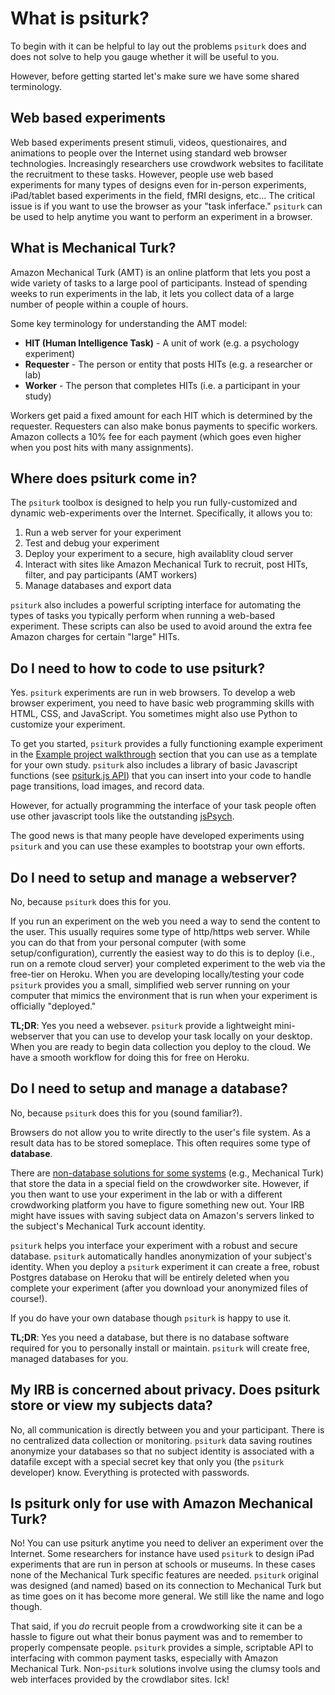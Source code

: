 # What is psiturk?

To begin with it can be helpful to lay out the problems `psiturk` 
does and does not solve to help you gauge whether it will be useful to you.

However, before getting started let's make sure we have some shared terminology.

## Web based experiments

Web based experiments present stimuli, videos, questionaires, and animations to people over the Internet using standard web browser technologies. Increasingly researchers use crowdwork websites to facilitate the recruitment to these tasks.  However, people use web based experiments for many types of designs even for in-person experiments, iPad/tablet based experiments in the field, fMRI designs, etc...
The critical issue is if you want to use the browser as your "task inferface."
`psiturk` can be used to help anytime you want to perform an experiment in a browser.

## What is Mechanical Turk?

Amazon Mechanical Turk (AMT) is an online platform that lets you post a
wide variety of tasks to a large pool of participants. Instead of
spending weeks to run experiments in the lab, it lets you collect data
of a large number of people within a couple of hours.

Some key terminology for understanding the AMT model:

-  **HIT (Human Intelligence Task)** - A unit of work (e.g. a psychology experiment)
-  **Requester** - The person or entity that posts HITs (e.g. a researcher or lab)
-  **Worker** - The person that completes HITs (i.e. a participant in your study)

Workers get paid a fixed amount for each HIT which is determined by the
requester. Requesters can also make bonus payments to specific workers.
Amazon collects a 10% fee for each payment (which goes even higher when you post hits with many assignments).


## Where does psiturk come in?

The `psiturk` toolbox is designed to help you run fully-customized and dynamic web-experiments over the Internet. Specifically, it allows you to:

1. Run a web server for your experiment
2. Test and debug your experiment
3. Deploy your experiment to a secure, high availablity cloud server
4. Interact with sites like Amazon Mechanical Turk to recruit, post HITs, filter, and pay participants (AMT workers)
5. Manage databases and export data

`psiturk` also includes a powerful scripting interface for automating the types of tasks you typically perform when running a web-based experiment.  These scripts can also be used to avoid
around the extra fee Amazon charges for certain "large" HITs.

## Do I need to how to code to use psiturk?

Yes. `psiturk` experiments are run in web browsers. To develop a web browser
experiment, you need to have basic web programming skills with HTML, CSS, and
JavaScript.  You sometimes might also use Python to customize your experiment.

To get you started, `psiturk` provides a fully functioning example
experiment in the [Example project walkthrough](tutorials/example-project-stroop) section that
you can use as a template for your own study. `psiturk` also includes
a library of basic Javascript functions (see [psiturk.js API](api-overview)) that you can
insert into your code to handle page transitions, load images, and
record data.

However, for actually programming the interface of your task people often use other 
javascript tools like the outstanding [jsPsych](https://www.jspsych.org).

The good news is that many people have developed experiments using `psiturk` and you can use these examples to bootstrap your own efforts.


## Do I need to setup and manage a webserver?

No, because `psiturk` does this for you.

If you run an experiment on the web you need a way to send the content to the user.  This usually requires some type of http/https web server.  While you can do that from your personal computer (with some setup/configuration), currently the easiest way to do this is to deploy (i.e., run on a remote cloud server) your completed experiment to the web via the free-tier on Heroku.  When you are developing locally/testing your code `psiturk` provides you a small, simplified web server running on your computer that mimics the environment that is run when your experiment is officially "deployed."

**TL;DR**: Yes you need a websever.  `psiturk` provide a lightweight mini-webserver that you can use to develop your task locally on your desktop.  When you are ready to begin data collection you deploy to the cloud.  We have a smooth workflow for doing this for free on Heroku. 

## Do I need to setup and manage a database?

No, because `psiturk` does this for you (sound familiar?).  

Browsers do not allow you to write directly to the user's file system.  As a result data has to be stored someplace.  This often requires some type of **database**.  

There are [non-database solutions for some systems](https://www.jspsych.org/overview/mturk/) (e.g., Mechanical Turk) that store the data in a special field on the crowdworker site.  However, if you then want to use your experiment in the lab or with a different crowdworking platform you have to figure something new out.  Your IRB might have issues with saving subject data on Amazon's servers linked to the subject's Mechanical Turk account identity.  

`psiturk` helps you interface your experiment with a robust and secure database.  `psiturk` automatically handles anonymization of your subject's identity.  When you deploy a `psiturk` experiment it can create a free, robust Postgres database on Heroku that will be entirely deleted when you complete your experiment (after you download your anonymized files of course!).  

If you do have your own database though `psiturk` is happy to use it.

**TL;DR**: Yes you need a database, but there is no database software required for you to personally install or maintain.  `psiturk` will create free, managed databases for you.  

## My IRB is concerned about privacy.  Does psiturk store or view my subjects data?

No, all communication is directly between you and your participant.  There is no centralized data collection or monitoring.  `psiturk` data saving routines anonymize your databases so that no subject identity is associated with a datafile except with a special secret key that only you (the `psiturk` developer) know.  Everything is protected with passwords.

## Is psiturk only for use with Amazon Mechanical Turk?

No!  You can use psiturk anytime you need to deliver an experiment over the Internet.  Some researchers for instance have used `psiturk` to design iPad experiments that are run in person at schools or museums.  In these cases none of the Mechanical Turk specific features are needed.  `psiturk` original was designed (and named) based on its connection to Mechanical Turk but as time goes on it has become more general.  We still like the name and logo though.

That said, if you *do* recruit people from a crowdworking site it can be a hassle to figure out what their bonus payment was and to remember to properly compensate people.  `psiturk` provides a simple, scriptable API to interfacing with common payment tasks, especially with Amazon Mechanical Turk.  Non-`psiturk` solutions involve using the clumsy tools and web interfaces provided by the crowdlabor sites.  Ick!

